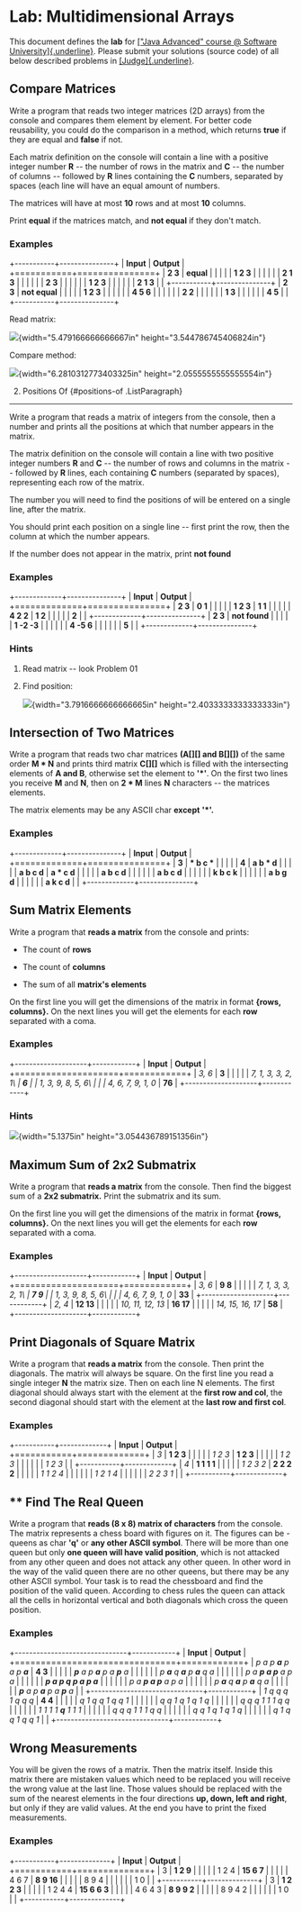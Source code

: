 Lab: **Multidimensional Arrays**
================================

This document defines the **lab** for [[\"Java Advanced\" course @
Software
University]{.underline}](https://softuni.bg/modules/59/java-advanced).
Please submit your solutions (source code) of all below described
problems in
[[Judge]{.underline}](https://judge.softuni.bg/Contests/1459/Multidimensional-Arrays-Lab).

Compare Matrices
----------------

Write a program that reads two integer matrices (2D arrays) from the
console and compares them element by element. For better code
reusability, you could do the comparison in a method, which returns
**true** if they are equal and **false** if not.

Each matrix definition on the console will contain a line with a
positive integer number **R** -- the number of rows in the matrix and
**C** -- the number of columns -- followed by **R** lines containing the
**C** numbers, separated by spaces (each line will have an equal amount
of numbers.

The matrices will have at most **10** rows and at most **10** columns.

Print **equal** if the matrices match, and **not equal** if they don't
match.

### Examples

+-----------+---------------+
| **Input** | **Output**    |
+===========+===============+
| **2 3**   | **equal**     |
|           |               |
| **1 2 3** |               |
|           |               |
| **2 1 3** |               |
|           |               |
| **2 3**   |               |
|           |               |
| **1 2 3** |               |
|           |               |
| **2 1 3** |               |
+-----------+---------------+
| **2 3**   | **not equal** |
|           |               |
| **1 2 3** |               |
|           |               |
| **4 5 6** |               |
|           |               |
| **2 2**   |               |
|           |               |
| **1 3**   |               |
|           |               |
| **4 5**   |               |
+-----------+---------------+

Read matrix:

![](media/image1.png){width="5.479166666666667in"
height="3.544786745406824in"}

Compare method:

![](media/image2.png){width="6.2810312773403325in"
height="2.0555555555555554in"}

2. Positions Of {#positions-of .ListParagraph}
---------------

Write a program that reads a matrix of integers from the console, then a
number and prints all the positions at which that number appears in the
matrix.

The matrix definition on the console will contain a line with two
positive integer numbers **R** and **C** -- the number of rows and
columns in the matrix -- followed by **R** lines, each containing **C**
numbers (separated by spaces), representing each row of the matrix.

The number you will need to find the positions of will be entered on a
single line, after the matrix.

You should print each position on a single line -- first print the row,
then the column at which the number appears.

If the number does not appear in the matrix, print **not found**

### Examples

+-------------+---------------+
| **Input**   | **Output**    |
+=============+===============+
| **2 3**     | **0 1**       |
|             |               |
| **1 2 3**   | **1 1**       |
|             |               |
| **4 2 2**   | **1 2**       |
|             |               |
| **2**       |               |
+-------------+---------------+
| **2 3**     | **not found** |
|             |               |
| **1 -2 -3** |               |
|             |               |
| **4 -5 6**  |               |
|             |               |
| **5**       |               |
+-------------+---------------+

### Hints

1.  Read matrix -- look Problem 01

2.  Find position:

    ![](media/image3.png){width="3.7916666666666665in"
    height="2.4033333333333333in"}

Intersection of Two Matrices
----------------------------

Write a program that reads two char matrices **(A\[\]\[\] and
B\[\]\[\])** of the same order **M \* N** and prints third matrix
**C\[\]\[\]** which is filled with the intersecting elements of **A and
B**, otherwise set the element to **\'\*\'**. On the first two lines you
receive **M** and **N**, then on **2 \* M** lines **N** characters --
the matrices elements.

The matrix elements may be any ASCII char **except** **\'\*\'.**

### Examples

+-------------+---------------+
| **Input**   | **Output**    |
+=============+===============+
| **3**       | **\* b c \*** |
|             |               |
| **4**       | **a b \* d**  |
|             |               |
| **a b c d** | **a \* c d**  |
|             |               |
| **a b c d** |               |
|             |               |
| **a b c d** |               |
|             |               |
| **k b c k** |               |
|             |               |
| **a b g d** |               |
|             |               |
| **a k c d** |               |
+-------------+---------------+

Sum Matrix Elements
-------------------

Write a program that **reads a matrix** from the console and prints:

-   The count of **rows**

-   The count of **columns**

-   The sum of all **matrix's elements**

On the first line you will get the dimensions of the matrix in format
**{rows, columns}.** On the next lines you will get the elements for
each **row** separated with a coma.

### Examples

+--------------------+------------+
| **Input**          | **Output** |
+====================+============+
| *3, 6*             | **3**      |
|                    |            |
| *7, 1, 3, 3, 2, 1\ | **6**      |
| 1, 3, 9, 8, 5, 6\  |            |
| 4, 6, 7, 9, 1, 0*  | **76**     |
+--------------------+------------+

### Hints

![](media/image4.png){width="5.1375in" height="3.054436789151356in"}

Maximum Sum of 2x2 Submatrix
----------------------------

Write a program that **reads a matrix** from the console. Then find the
biggest sum of a **2x2 submatrix.** Print the submatrix and its sum.

On the first line you will get the dimensions of the matrix in format
**{rows, columns}.** On the next lines you will get the elements for
each **row** separated with a coma.

### Examples

+--------------------+------------+
| **Input**          | **Output** |
+====================+============+
| *3, 6*             | **9 8**    |
|                    |            |
| *7, 1, 3, 3, 2, 1\ | **7 9**    |
| 1, 3, 9, 8, 5, 6\  |            |
| 4, 6, 7, 9, 1, 0*  | **33**     |
+--------------------+------------+
| *2, 4*             | **12 13**  |
|                    |            |
| *10, 11, 12, 13*   | **16 17**  |
|                    |            |
| *14, 15, 16, 17*   | **58**     |
+--------------------+------------+

Print Diagonals of Square Matrix
--------------------------------

Write a program that **reads a matrix** from the console. Then print the
diagonals. The matrix will always be square. On the first line you read
a single integer **N** the matrix size. Then on each line N elements.
The first diagonal should always start with the element at the **first
row and col**, the second diagonal should start with the element at the
**last row and first col**.

### Examples

+-----------+-------------+
| **Input** | **Output**  |
+===========+=============+
| *3*       | **1 2 3**   |
|           |             |
| *1 2 3*   | **1 2 3**   |
|           |             |
| *1 2 3*   |             |
|           |             |
| *1 2 3*   |             |
+-----------+-------------+
| *4*       | **1 1 1 1** |
|           |             |
| *1 2 3 2* | **2 2 2 2** |
|           |             |
| *1 1 2 4* |             |
|           |             |
| *1 2 1 4* |             |
|           |             |
| *2 2 3 1* |             |
+-----------+-------------+

\*\* Find The Real Queen
------------------------

Write a program that **reads (8 x 8) matrix of characters** from the
console. The matrix represents a chess board with figures on it. The
figures can be - queens as char **\'q\'** or **any other ASCII symbol**.
There will be more than one queen but only **one queen will have valid
position**, which is not attacked from any other queen and does not
attack any other queen. In other word in the way of the valid queen
there are no other queens, but there may be any other ASCII symbol. Your
task is to read the chessboard and find the position of the valid queen.
According to chess rules the queen can attack all the cells in
horizontal vertical and both diagonals which cross the queen position.

### Examples

+-------------------------------+------------+
| **Input**                     | **Output** |
+===============================+============+
| *p a p **a** p a p **a***     | **4 3**    |
|                               |            |
| ***p** a p **a** p a **p** a* |            |
|                               |            |
| *p **a** q **a** p **a** q a* |            |
|                               |            |
| *p a **p a p** a p a*         |            |
|                               |            |
| ***p a p q p a p a***         |            |
|                               |            |
| *p a **p a p** a p a*         |            |
|                               |            |
| *p **a** q **a** p **a** q a* |            |
|                               |            |
| ***p** a p **a** p a **p** a* |            |
+-------------------------------+------------+
| *1 q q q 1 q q q*             | **4 4**    |
|                               |            |
| *q 1 q q 1 q q 1*             |            |
|                               |            |
| *q q 1 q 1 q 1 q*             |            |
|                               |            |
| *q q q 1 1 1 q q*             |            |
|                               |            |
| *1 1 1 1 **q** 1 1 1*         |            |
|                               |            |
| *q q q 1 1 1 q q*             |            |
|                               |            |
| *q q 1 q 1 q 1 q*             |            |
|                               |            |
| *q 1 q q 1 q q 1*             |            |
+-------------------------------+------------+

Wrong Measurements
------------------

You will be given the rows of a matrix. Then the matrix itself. Inside
this matrix there are mistaken values which need to be replaced you will
receive the wrong value at the last line. Those values should be
replaced with the sum of the nearest elements in the four directions
**up, down, left and right**, but only if they are valid values. At the
end you have to print the fixed measurements.

### Examples

+-----------+--------------+
| **Input** | **Output**   |
+===========+==============+
| 3         | **1 2 9**    |
|           |              |
| 1 2 4     | **15 6 7**   |
|           |              |
| 4 6 7     | **8 9 16**   |
|           |              |
| 8 9 4     |              |
|           |              |
| 1 0       |              |
+-----------+--------------+
| 3         | **1 2 2 3**  |
|           |              |
| 1 2 4 4   | **15 6 6 3** |
|           |              |
| 4 6 4 3   | **8 9 9 2**  |
|           |              |
| 8 9 4 2   |              |
|           |              |
| 1 0       |              |
+-----------+--------------+
